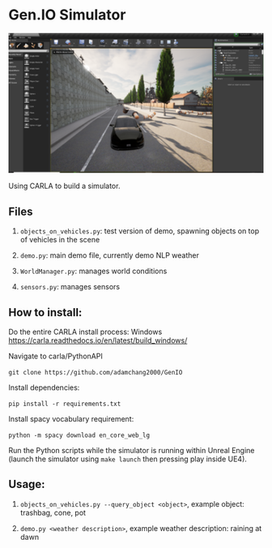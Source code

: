 # Gen.IO Simulator

![GenIO Image](/images/image.PNG)

Using CARLA to build a simulator.

## Files

1.  `objects_on_vehicles.py`: test version of demo, spawning objects on top of vehicles in the scene

2.  `demo.py`: main demo file, currently demo NLP weather

3.  `WorldManager.py`: manages world conditions

4.  `sensors.py`: manages sensors  

## How to install:

Do the entire CARLA install process:
Windows https://carla.readthedocs.io/en/latest/build_windows/

Navigate to carla/PythonAPI

`git clone https://github.com/adamchang2000/GenIO`

Install dependencies:

`pip install -r requirements.txt`

Install spacy vocabulary requirement:

`python -m spacy download en_core_web_lg`

Run the Python scripts while the simulator is running within Unreal Engine (launch the simulator using `make launch` then pressing play inside UE4).


## Usage:

1. `objects_on_vehicles.py --query_object <object>`, example object: trashbag, cone, pot

2. `demo.py <weather description>`, example weather description: raining at dawn